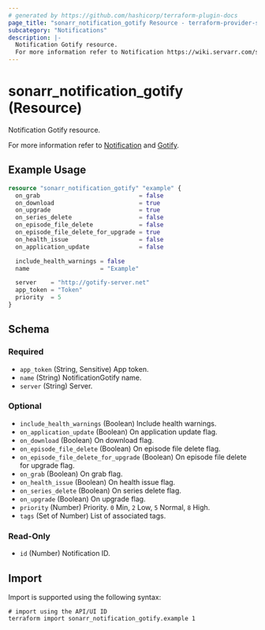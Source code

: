 ```yaml
---
# generated by https://github.com/hashicorp/terraform-plugin-docs
page_title: "sonarr_notification_gotify Resource - terraform-provider-sonarr"
subcategory: "Notifications"
description: |-
  Notification Gotify resource.
  For more information refer to Notification https://wiki.servarr.com/sonarr/settings#connect and Gotify https://wiki.servarr.com/sonarr/supported#gotify.
---
```


# sonarr_notification_gotify (Resource)

<!-- subcategory:Notifications -->Notification Gotify resource.
For more information refer to [Notification](https://wiki.servarr.com/sonarr/settings#connect) and [Gotify](https://wiki.servarr.com/sonarr/supported#gotify).

## Example Usage

```terraform
resource "sonarr_notification_gotify" "example" {
  on_grab                            = false
  on_download                        = true
  on_upgrade                         = true
  on_series_delete                   = false
  on_episode_file_delete             = false
  on_episode_file_delete_for_upgrade = true
  on_health_issue                    = false
  on_application_update              = false

  include_health_warnings = false
  name                    = "Example"

  server    = "http://gotify-server.net"
  app_token = "Token"
  priority  = 5
}
```

<!-- schema generated by tfplugindocs -->
## Schema

### Required

- `app_token` (String, Sensitive) App token.
- `name` (String) NotificationGotify name.
- `server` (String) Server.

### Optional

- `include_health_warnings` (Boolean) Include health warnings.
- `on_application_update` (Boolean) On application update flag.
- `on_download` (Boolean) On download flag.
- `on_episode_file_delete` (Boolean) On episode file delete flag.
- `on_episode_file_delete_for_upgrade` (Boolean) On episode file delete for upgrade flag.
- `on_grab` (Boolean) On grab flag.
- `on_health_issue` (Boolean) On health issue flag.
- `on_series_delete` (Boolean) On series delete flag.
- `on_upgrade` (Boolean) On upgrade flag.
- `priority` (Number) Priority. `0` Min, `2` Low, `5` Normal, `8` High.
- `tags` (Set of Number) List of associated tags.

### Read-Only

- `id` (Number) Notification ID.

## Import

Import is supported using the following syntax:

```shell
# import using the API/UI ID
terraform import sonarr_notification_gotify.example 1
```
